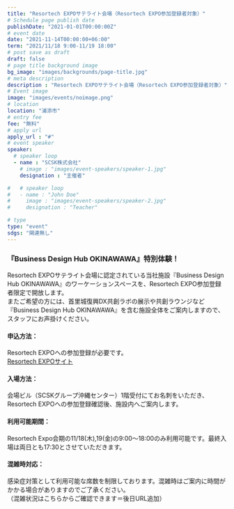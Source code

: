 ```yaml
---
title: "Resortech EXPOサテライト会場（Resortech EXPO参加登録者対象）"
# Schedule page publish date
publishDate: "2021-01-01T00:00:00Z"
# event date
date: "2021-11-14T00:00:00+06:00"
term: "2021/11/18 9:00-11/19 18:00"
# post save as draft
draft: false
# page title background image
bg_image: "images/backgrounds/page-title.jpg"
# meta description
description : "Resortech EXPOサテライト会場（Resortech EXPO参加登録者対象）"
# Event image
image: "images/events/noimage.png"
# location
location: "浦添市"
# entry fee
fee: "無料"
# apply url
apply_url : "#"
# event speaker
speaker:
  # speaker loop
  - name : "SCSK株式会社"
    # image : "images/event-speakers/speaker-1.jpg"
    designation : "主催者"

#   # speaker loop
#   - name : "John Doe"
#     image : "images/event-speakers/speaker-2.jpg"
#     designation : "Teacher"

# type
type: "event"
sdgs: "関連無し"
---
```


### 『Business Design Hub OKINAWAWA』特別体験！
Resortech EXPOサテライト会場に認定されている当社施設『Business Design Hub OKINAWAWA』のワーケーションスペースを、Resortech EXPO参加登録者限定で開放します。  
またご希望の方には、首里城復興DX共創ラボの展示や共創ラウンジなど『Business Design Hub OKINAWAWA』を含む施設全体をご案内しますので、スタッフにお声掛けください。  
#### 申込方法：
Resortech EXPOへの参加登録が必要です。  
<a href="https://resortech-expo.okinawa/" target="_blank">Resortech EXPOサイト</a>  
#### 入場方法：
会場ビル（SCSKグループ沖縄センター）1階受付にてお名刺をいただき、Resortech EXPOへの参加登録確認後、施設内へご案内します。  
#### 利用可能期間：
Resortech Expo会期の11/18(木),19(金)の9:00～18:00のみ利用可能です。最終入場は両日とも17:30とさせていただきます。  
#### 混雑時対応：
感染症対策として利用可能な席数を制限しております。混雑時はご案内に時間がかかる場合がありますのでご了承ください。  
（混雑状況はこちらからご確認できます＝後日URL追加）